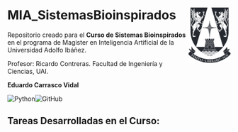 # MIA_SistemasBioinspirados <img src="img/logo.png" align="right" width = "95px"/>
    
Repositorio creado para el **Curso de Sistemas Bioinspirados** en el programa de Magister en Inteligencia Artificial de la Universidad Adolfo Ibáñez.

Profesor: Ricardo Contreras. Facultad de Ingeniería y Ciencias, UAI.

**Eduardo Carrasco Vidal**
 
![Python](https://img.shields.io/badge/python-%2314354C.svg)![GitHub](https://img.shields.io/badge/github-%23121011.svg)

## Tareas Desarrolladas en el Curso:




